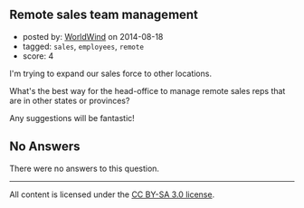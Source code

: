 ## Remote sales team management

- posted by: [WorldWind](https://stackexchange.com/users/4104730/worldwind) on 2014-08-18
- tagged: `sales`, `employees`, `remote`
- score: 4

I'm trying to expand our sales force to other locations.

What's the best way for the head-office to manage remote sales reps that are in other states or provinces?


Any suggestions will be fantastic!

## No Answers

There were no answers to this question.


---

All content is licensed under the [CC BY-SA 3.0 license](https://creativecommons.org/licenses/by-sa/3.0/).
